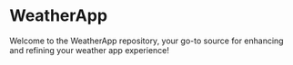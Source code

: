 # WeatherApp
Welcome to the WeatherApp repository, your go-to source for enhancing and refining your weather app experience!
